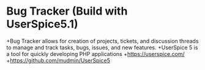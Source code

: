 # Bug Tracker (Build with UserSpice5.1)
 +Bug Tracker allows for creation of projects, tickets, and discussion threads to manage and track tasks, bugs, issues, and new features.
 +UserSpice 5 is a tool for quickly developing PHP applications
  +https://userspice.com/
  +https://github.com/mudmin/UserSpice5
